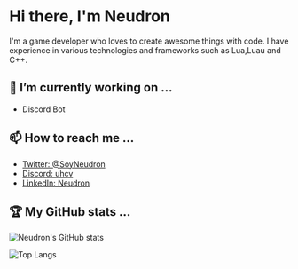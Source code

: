 # Hi there, I'm Neudron

I'm a game developer who loves to create awesome things with code. I have experience in various technologies and frameworks such as Lua,Luau and C++. 

## 🔭 I’m currently working on ...

- Discord Bot
  
## 📫 How to reach me ...

- [Twitter: @SoyNeudron](https://twitter.com/SoyNeudron)
- [Discord: uhcv](https://discord.com/users/uhcv)
- [LinkedIn: Neudron](https://www.linkedin.com/in/neudronx/)

## 🏆 My GitHub stats ...

![Neudron's GitHub stats](https://github-readme-stats.vercel.app/api?username=neudron&show_icons=true&theme=radical)

![Top Langs](https://github-readme-stats.vercel.app/api/top-langs/?username=neudron&layout=compact&theme=radical)
